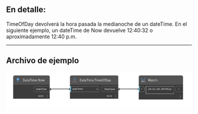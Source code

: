 ## En detalle:
TimeOfDay devolverá la hora pasada la medianoche de un dateTime. En el siguiente ejemplo, un dateTime de Now devuelve 12:40:32 o aproximadamente 12:40 p.m.
___
## Archivo de ejemplo

![TimeOfDay](./DSCore.DateTime.TimeOfDay_img.jpg)


